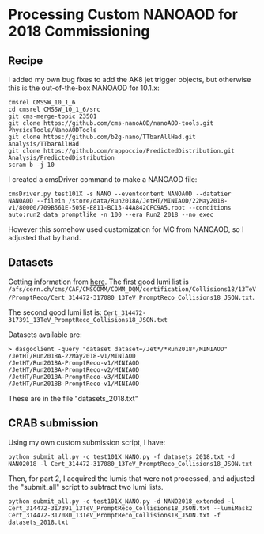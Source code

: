 # Processing Custom NANOAOD for 2018 Commissioning

## Recipe

I added my own bug fixes to add the AK8 jet trigger objects, but otherwise this is the out-of-the-box NANOAOD for 10.1.x:

```
cmsrel CMSSW_10_1_6
cd cmsrel CMSSW_10_1_6/src
git cms-merge-topic 23501
git clone https://github.com/cms-nanoAOD/nanoAOD-tools.git PhysicsTools/NanoAODTools
git clone https://github.com/b2g-nano/TTbarAllHad.git Analysis/TTbarAllHad
git clone https://github.com/rappoccio/PredictedDistribution.git Analysis/PredictedDistribution
scram b -j 10
```

I created a cmsDriver command to make a NANOAOD file:

```
cmsDriver.py test101X -s NANO --eventcontent NANOAOD --datatier NANOAOD --filein /store/data/Run2018A/JetHT/MINIAOD/22May2018-v1/80000/709B561E-505E-E811-BC13-44A842CFC9A5.root --conditions auto:run2_data_promptlike -n 100 --era Run2_2018 --no_exec
```

However this somehow used customization for MC from NANOAOD, so I adjusted that by hand. 

## Datasets

Getting information from [here](https://twiki.cern.ch/twiki/bin/view/CMS/PdmV2018Analysis#DATA). The first good lumi list is
`/afs/cern.ch/cms/CAF/CMSCOMM/COMM_DQM/certification/Collisions18/13TeV/PromptReco/Cert_314472-317080_13TeV_PromptReco_Collisions18_JSON.txt`.

The second good lumi list is:
`Cert_314472-317391_13TeV_PromptReco_Collisions18_JSON.txt`

Datasets available are:
```
> dasgoclient -query "dataset dataset=/Jet*/*Run2018*/MINIAOD"
/JetHT/Run2018A-22May2018-v1/MINIAOD
/JetHT/Run2018A-PromptReco-v1/MINIAOD
/JetHT/Run2018A-PromptReco-v2/MINIAOD
/JetHT/Run2018A-PromptReco-v3/MINIAOD
/JetHT/Run2018B-PromptReco-v1/MINIAOD
```

These are in the file "datasets_2018.txt"

## CRAB submission

Using my own custom submission script, I have:

```
python submit_all.py -c test101X_NANO.py -f datasets_2018.txt -d NANO2018 -l Cert_314472-317080_13TeV_PromptReco_Collisions18_JSON.txt
```

Then, for part 2, I acquired the lumis that were not processed, and adjusted the "submit_all" script to subtract two lumi lists. 

```
python submit_all.py -c test101X_NANO.py -d NANO2018_extended -l Cert_314472-317391_13TeV_PromptReco_Collisions18_JSON.txt --lumiMask2 Cert_314472-317080_13TeV_PromptReco_Collisions18_JSON.txt -f datasets_2018.txt
```
